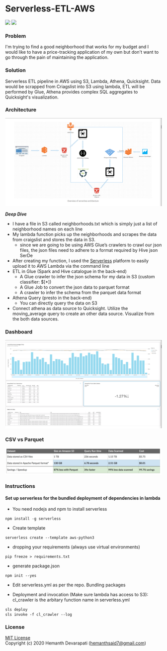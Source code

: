 # Serverless-ETL-AWS
![](https://img.shields.io/badge/python-3.6-brightgreen) ![](https://img.shields.io/badge/license-MIT-lightgrey)

### Problem
I'm trying to find a good neighborhood that works for my budget and I would like to have a price-tracking application of my own but don't want to go through the pain of maintaining the application.

### Solution
Serverless ETL pipeline in AWS using S3, Lambda, Athena, Quicksight. Data would be scrapped from Criagslist into S3 using lambda, ETL will be performed by Glue, Athena provides complex SQL aggregates to Quicksight's visualization.

### Architecture
![architecture](docs/architecture.png) <br />

***Deep Dive***
- I have a file in S3 called neighborhoods.txt which is simply just a list of neighborhood names on each line
- My lambda function picks up the neighborhoods and scrapes the data from craigslist and stores the data in S3.
  - since we are going to be using AWS Glue’s crawlers to crawl our json files, the json files need to adhere to a format required by Hive json SerDe
- After creating my function, I used the [Serverless](https://www.serverless.com/) platform to easily upload it to AWS Lambda via the command line
- ETL in Glue (Spark and Hive catalogue in the back-end)
  - A Glue crawler to infer the json schema for my data in S3 (custom classifier: $[*])
  - A Glue Job to convert the json data to parquet format
  - A crawler to infer the schema from the parquet data format
- Athena Query (presto in the back-end)
  - You can directly query the data on S3
- Connect athena as data source to Quicksight. Utilize the moving_average query to create an other data source. Visualize from the both data sources.

### Dashboard
![Dashboard](docs/quicksight.png) <br />

### CSV vs Parquet
![parquet](docs/parquet.png) <br />

### Instructions
#### Set up serverless for the bundled deployment of dependencies in lambda
- You need nodejs and npm to install serverless
```
npm install -g serverless
```
- Create template
```
serverless create --template aws-python3
```
- dropping your requirements (always use virtual environments)
```
pip freeze > requirements.txt
```
- generate package.json
```
npm init --yes
```
- Edit serverless.yml as per the repo. Bundling packages

- Deployment and invocation (Make sure lambda has access to S3): cl_crawler is the arbitary function name in serverless.yml
```
sls deploy
sls invoke -f cl_crawler --log
```

### License
[MIT License](LICENSE) <br />
Copyright (c) 2020 Hemanth Devarapati (<hemanthsaid7@gmail.com>)

